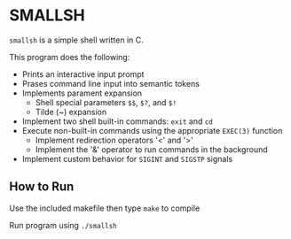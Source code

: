 # SMALLSH

`smallsh` is a simple shell written in C. 

This program does the following:
- Prints an interactive input prompt
- Prases command line input into semantic tokens
- Implements parament expansion
  - Shell special parameters `$$`, `$?`, and `$!`
  - Tilde (~) expansion
- Implement two shell built-in commands: `exit` and `cd`
- Execute non-built-in commands using the appropriate `EXEC(3)` function
   - Implement redirection operators '<' and '>'
   - Implement the '&' operator to run commands in the background
- Implement custom behavior for `SIGINT` and `SIGSTP` signals

## How to Run
Use the included makefile then type `make` to compile

Run program using `./smallsh`
